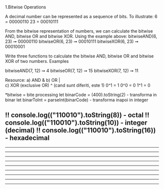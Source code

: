 1.Bitwise Operations

A decimal number can be represented as a sequence of bits. To illustrate:
6 = 00000110
23 = 00010111

From the bitwise representation of numbers, we can calculate the bitwise AND, bitwise OR and bitwise XOR. Using the example above:
bitwiseAND(6, 23) ➞ 00000110
bitwiseOR(6, 23) ➞ 00010111
bitwiseXOR(6, 23) ➞ 00010001

Write three functions to calculate the bitwise AND, bitwise OR and bitwise XOR of two numbers.
Examples

bitwiseAND(7, 12) ➞ 4
bitwiseOR(7, 12) ➞ 15
bitwiseXOR(7, 12) ➞ 11

Resource:
a) AND                 &
b) OR                  |    
c) XOR (exclusive OR)  ^    (cand sunt diferiti, este 1)  0^1 = 1    0^0 = 0  1^1 = 0

*bitwise = bite processing
let binarCode = (400).toString(2)    - transforma in binar
let binarToInt = parseInt(binarCode) - transforma inapoi in integer

!! console.log(("110010").toString(8))  - octal
!! console.log(("110010").toString(10)) - integer (decimal)
!! console.log(("110010").toString(16)) - hexadecimal
  -----------------------------------------


  -----------------------------------------
  -----------------------------------------
  -----------------------------------------
  -----------------------------------------
  -----------------------------------------
  -----------------------------------------
  -----------------------------------------
  -----------------------------------------
  -----------------------------------------
